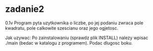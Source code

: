 # zadanie2

0.1v
    Program pyta uzytkownika o liczbe, po jej podaniu zwraca pole kwadratu, pole calkowite szescianu oraz jego ogjetosc. 

Jak uzywac:
    Po zainstalowaniu (sprawdz plik INSTALL) nalezy wpisac ./main (bedac w katalogu z programem).
    Podac dlugosc boku.

